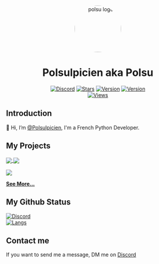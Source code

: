<!--
  Hi, Please don't remove this line !

  >> Github:  https://github.com/Polsulpicien
  >> Discord: https://discord.gg/xm9QX3Q

  Thanks <3
-->

<div align="center">
    <a href="https://discord.gg/xm9QX3Q"><img src="https://cdn.discordapp.com/avatars/647487369246801921/009169bfef18a1bf4304c0ca62a66c69.png" alt="polsu logo" height="128" style="border-radius: 50%"></a>
    <h1>Polsulpicien aka Polsu</h1>
</div>
<div align="center">
        <a href="https://discord.gg/xm9QX3Q"><img src="https://img.shields.io/discord/761623845119328257?color=blue&label=Discord&logo=discord&style=for-the-badge&logoColor=fff" alt="Discord"></a>
        <a href="https://github.com/Polsulpicien"><img src="https://img.shields.io/github/stars/Polsulpicien?color=yellow&logo=github&style=for-the-badge" alt="Stars"></a>
        <a href="https://github.com/Polsulpicien"><img src="https://img.shields.io/badge/Python-3.9-green?style=for-the-badge&logo=python&logoColor=fff" alt="Version"></a>
        <a href="https://github.com/Polsulpicien"><img src="https://img.shields.io/badge/HTML-5-E34F26?style=for-the-badge&logo=html5&logoColor=fff" alt="Version"></a>
        <br>
        <a href="https://github.com/Polsulpicien"><img src="https://komarev.com/ghpvc/?username=Polsulpicien&color=blue" alt="Views"></a>
</div>

## Introduction

👋 Hi, I’m [@Polsulpicien](https://github.com/Polsulpicien), I'm a French Python Developer.

## My Projects

<a href="https://github.com/Polsulpicien/discord.py-advanced-calculator">
  <img align="center" src="https://github-readme-stats.vercel.app/api/pin/?username=Polsulpicien&repo=discord.py-advanced-calculator&bg_color=30,48eacf,544f96&title_color=fff&text_color=fff&border_color=000000" />
</a>
<a href="https://github.com/Polsulpicien/ip-scanner">
  <img align="center" src="https://github-readme-stats.vercel.app/api/pin/?username=Polsulpicien&repo=ip-scanner&bg_color=30,48eacf,544f96&title_color=fff&text_color=fff&border_color=000000" />
</a>
<br>
<br>
<a href="https://github.com/Polsulpicien/Polsu">
  <img align="center" src="https://github-readme-stats.vercel.app/api/pin/?username=Polsulpicien&repo=Polsu&bg_color=30,48eacf,544f96&title_color=fff&text_color=fff&border_color=000000" />
</a>  

**[See More...](https://github.com/Polsulpicien?tab=repositories)**

## My Github Status

<a href="https://github.com/Polsulpicien"><img src="https://github-readme-stats.vercel.app/api?username=Polsulpicien&bg_color=30,48eacf,544f96&title_color=fff&text_color=fff&border_color=000000" alt="Discord"></a>
<br>
<a href="https://github.com/Polsulpicien"><img src="https://github-readme-stats.vercel.app/api/top-langs/?username=Polsulpicien&bg_color=30,48eacf,544f96&title_color=fff&text_color=fff&border_color=000000" alt="Langs"></a>

## Contact me

If you want to send me a message, DM me on [Discord](https://discord.gg/xm9QX3Q)
